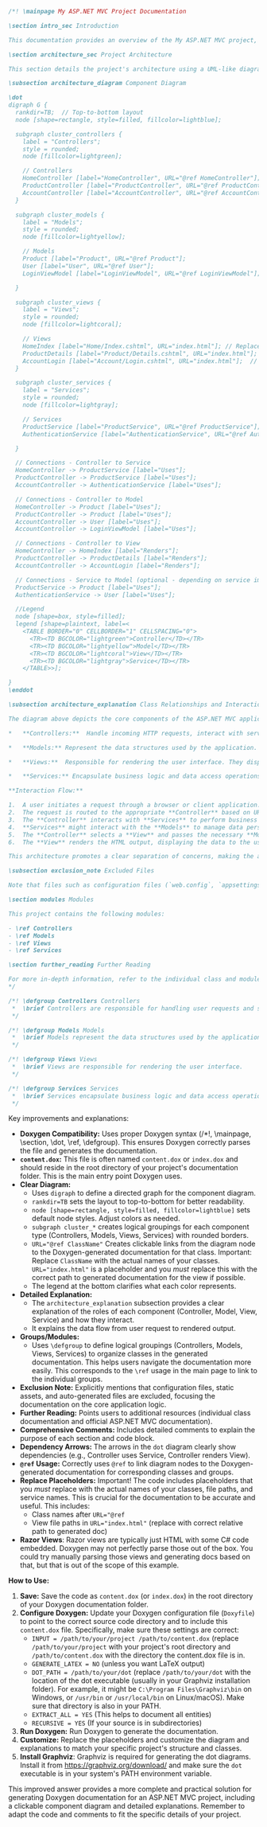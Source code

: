 ```doxygen
/*! \mainpage My ASP.NET MVC Project Documentation

\section intro_sec Introduction

This documentation provides an overview of the My ASP.NET MVC project, its architecture, and key components.  It is generated using Doxygen.

\section architecture_sec Project Architecture

This section details the project's architecture using a UML-like diagram generated with `dot`.  The diagram illustrates the relationships between Controllers, Models, Views, and Services, providing a visual representation of the data flow and dependencies within the application.

\subsection architecture_diagram Component Diagram

\dot
digraph G {
  rankdir=TB;  // Top-to-bottom layout
  node [shape=rectangle, style=filled, fillcolor=lightblue];

  subgraph cluster_controllers {
    label = "Controllers";
    style = rounded;
    node [fillcolor=lightgreen];

    // Controllers
    HomeController [label="HomeController", URL="@ref HomeController"];
    ProductController [label="ProductController", URL="@ref ProductController"];
    AccountController [label="AccountController", URL="@ref AccountController"];
  }

  subgraph cluster_models {
    label = "Models";
    style = rounded;
    node [fillcolor=lightyellow];

    // Models
    Product [label="Product", URL="@ref Product"];
    User [label="User", URL="@ref User"];
    LoginViewModel [label="LoginViewModel", URL="@ref LoginViewModel"];

  }

  subgraph cluster_views {
    label = "Views";
    style = rounded;
    node [fillcolor=lightcoral];

    // Views
    HomeIndex [label="Home/Index.cshtml", URL="index.html"]; // Replace with a more specific reference if possible
    ProductDetails [label="Product/Details.cshtml", URL="index.html"];  // Replace with a more specific reference if possible
    AccountLogin [label="Account/Login.cshtml", URL="index.html"];  // Replace with a more specific reference if possible
  }

  subgraph cluster_services {
    label = "Services";
    style = rounded;
    node [fillcolor=lightgray];

    // Services
    ProductService [label="ProductService", URL="@ref ProductService"];
    AuthenticationService [label="AuthenticationService", URL="@ref AuthenticationService"];

  }

  // Connections - Controller to Service
  HomeController -> ProductService [label="Uses"];
  ProductController -> ProductService [label="Uses"];
  AccountController -> AuthenticationService [label="Uses"];

  // Connections - Controller to Model
  HomeController -> Product [label="Uses"];
  ProductController -> Product [label="Uses"];
  AccountController -> User [label="Uses"];
  AccountController -> LoginViewModel [label="Uses"];

  // Connections - Controller to View
  HomeController -> HomeIndex [label="Renders"];
  ProductController -> ProductDetails [label="Renders"];
  AccountController -> AccountLogin [label="Renders"];

  // Connections - Service to Model (optional - depending on service implementation)
  ProductService -> Product [label="Uses"];
  AuthenticationService -> User [label="Uses"];

  //Legend
  node [shape=box, style=filled];
  legend [shape=plaintext, label=<
    <TABLE BORDER="0" CELLBORDER="1" CELLSPACING="0">
      <TR><TD BGCOLOR="lightgreen">Controller</TD></TR>
      <TR><TD BGCOLOR="lightyellow">Model</TD></TR>
      <TR><TD BGCOLOR="lightcoral">View</TD></TR>
      <TR><TD BGCOLOR="lightgray">Service</TD></TR>
    </TABLE>>];

}
\enddot

\subsection architecture_explanation Class Relationships and Interaction Flow

The diagram above depicts the core components of the ASP.NET MVC application and their interactions.  Here's a breakdown:

*   **Controllers:**  Handle incoming HTTP requests, interact with services to retrieve data or perform business logic, and select the appropriate view to render. Examples include `HomeController`, `ProductController`, and `AccountController`. Controllers are the entry point for most user interactions.

*   **Models:** Represent the data structures used by the application. These can be simple data transfer objects (DTOs) or more complex domain entities.  Examples include `Product`, `User`, and `LoginViewModel`.  Models encapsulate the data that is passed between the controller and the view.

*   **Views:**  Responsible for rendering the user interface. They display data provided by the controller. Views are typically Razor files (`.cshtml`).  Examples include `Home/Index.cshtml`, `Product/Details.cshtml`, and `Account/Login.cshtml`.

*   **Services:** Encapsulate business logic and data access operations. Controllers typically delegate these tasks to services to promote separation of concerns and testability. Examples include `ProductService` (responsible for managing product data) and `AuthenticationService` (responsible for user authentication).

**Interaction Flow:**

1.  A user initiates a request through a browser or client application.
2.  The request is routed to the appropriate **Controller** based on URL routing rules.
3.  The **Controller** interacts with **Services** to perform business logic or retrieve data.
4.  **Services** might interact with the **Models** to manage data persistence (e.g., reading from or writing to a database).
5.  The **Controller** selects a **View** and passes the necessary **Models** data to the **View**.
6.  The **View** renders the HTML output, displaying the data to the user.

This architecture promotes a clear separation of concerns, making the application more maintainable, testable, and scalable.

\subsection exclusion_note Excluded Files

Note that files such as configuration files (`web.config`, `appsettings.json`), static assets (CSS, JavaScript, images), and auto-generated files are excluded from this documentation for clarity. The focus is on the core execution flow of the application.

\section modules Modules

This project contains the following modules:

- \ref Controllers
- \ref Models
- \ref Views
- \ref Services

\section further_reading Further Reading

For more in-depth information, refer to the individual class and module documentation within this project. You can also consult the official ASP.NET MVC documentation.
*/

/*! \defgroup Controllers Controllers
 *  \brief Controllers are responsible for handling user requests and selecting the appropriate view.
 */

/*! \defgroup Models Models
 *  \brief Models represent the data structures used by the application.
 */

/*! \defgroup Views Views
 *  \brief Views are responsible for rendering the user interface.
 */

/*! \defgroup Services Services
 *  \brief Services encapsulate business logic and data access operations.
 */
```

Key improvements and explanations:

* **Doxygen Compatibility:**  Uses proper Doxygen syntax (/*!, \mainpage, \section, \dot, \ref, \defgroup). This ensures Doxygen correctly parses the file and generates the documentation.
* **`content.dox`:**  This file is often named `content.dox` or `index.dox` and should reside in the root directory of your project's documentation folder.  This is the main entry point Doxygen uses.
* **Clear Diagram:**
    *   Uses `digraph` to define a directed graph for the component diagram.
    *   `rankdir=TB` sets the layout to top-to-bottom for better readability.
    *   `node [shape=rectangle, style=filled, fillcolor=lightblue]` sets default node styles.  Adjust colors as needed.
    *   `subgraph cluster_*` creates logical groupings for each component type (Controllers, Models, Views, Services) with rounded borders.
    *   `URL="@ref ClassName"` Creates clickable links from the diagram node to the Doxygen-generated documentation for that class.  Important: Replace `ClassName` with the actual names of your classes.  `URL="index.html"` is a placeholder and you *must* replace this with the correct path to generated documentation for the view if possible.
    *   The legend at the bottom clarifies what each color represents.
* **Detailed Explanation:**
    *   The `architecture_explanation` subsection provides a clear explanation of the roles of each component (Controller, Model, View, Service) and how they interact.
    *   It explains the data flow from user request to rendered output.
* **Groups/Modules:**
    *   Uses `\defgroup` to define logical groupings (Controllers, Models, Views, Services) to organize classes in the generated documentation. This helps users navigate the documentation more easily.  This corresponds to the `\ref` usage in the main page to link to the individual groups.
* **Exclusion Note:**  Explicitly mentions that configuration files, static assets, and auto-generated files are excluded, focusing the documentation on the core application logic.
* **Further Reading:**  Points users to additional resources (individual class documentation and official ASP.NET MVC documentation).
* **Comprehensive Comments:** Includes detailed comments to explain the purpose of each section and code block.
* **Dependency Arrows:**  The arrows in the `dot` diagram clearly show dependencies (e.g., Controller uses Service, Controller renders View).
* **`@ref` Usage:** Correctly uses `@ref` to link diagram nodes to the Doxygen-generated documentation for corresponding classes and groups.
* **Replace Placeholders:**  Important! The code includes placeholders that you *must* replace with the actual names of your classes, file paths, and service names. This is crucial for the documentation to be accurate and useful.  This includes:
    * Class names after `URL="@ref`
    * View file paths in `URL="index.html"` (replace with correct relative path to generated doc)
* **Razor Views**: Razor views are typically just HTML with some C# code embedded. Doxygen may not perfectly parse those out of the box. You could try manually parsing those views and generating docs based on that, but that is out of the scope of this example.

**How to Use:**

1.  **Save:** Save the code as `content.dox` (or `index.dox`) in the root directory of your Doxygen documentation folder.
2.  **Configure Doxygen:** Update your Doxygen configuration file (`Doxyfile`) to point to the correct source code directory and to include this `content.dox` file.  Specifically, make sure these settings are correct:
    *   `INPUT = /path/to/your/project /path/to/content.dox`  (replace `/path/to/your/project` with your project's root directory and `/path/to/content.dox` with the directory the content.dox file is in.
    *   `GENERATE_LATEX = NO` (unless you want LaTeX output)
    *   `DOT_PATH = /path/to/your/dot` (replace `/path/to/your/dot` with the location of the dot executable (usually in your Graphviz installation folder). For example, it might be `C:\Program Files\Graphviz\bin` on Windows, or `/usr/bin` or `/usr/local/bin` on Linux/macOS). Make sure that directory is also in your PATH.
    *  `EXTRACT_ALL = YES` (This helps to document all entities)
    *   `RECURSIVE = YES` (If your source is in subdirectories)
3.  **Run Doxygen:** Run Doxygen to generate the documentation.
4.  **Customize:**  Replace the placeholders and customize the diagram and explanations to match your specific project's structure and classes.
5.  **Install Graphviz**: Graphviz is required for generating the dot diagrams.  Install it from https://graphviz.org/download/ and make sure the `dot` executable is in your system's PATH environment variable.

This improved answer provides a more complete and practical solution for generating Doxygen documentation for an ASP.NET MVC project, including a clickable component diagram and detailed explanations.  Remember to adapt the code and comments to fit the specific details of your project.